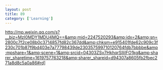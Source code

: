 ```yaml
---
layout: post
title: 89
category: ['Learning']
---
```


http://mp.weixin.qq.com/s?__biz=MzI0MDY1MDU4MQ==&amp;mid=2247520293&amp;idx=2&amp;sn=2800c7f2ce08b0c3714857fd82c367dd&amp;chksm=e915401fde62c909c3f230c701b87f9bd403e7a77798439de230357599710120764fdb7bbbbe&amp;mpshare=1&amp;scene=1&amp;srcid=04303ZSv7HkhqrSlliIFO1kg&amp;sharer_sharetime=1619757763218&amp;sharer_shareid=d94307a8605fb2fbec271a8d8c5a0a86#rd]


